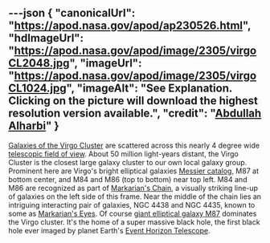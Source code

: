 ---json
{
  "canonicalUrl": "https://apod.nasa.gov/apod/ap230526.html",
  "hdImageUrl": "https://apod.nasa.gov/apod/image/2305/virgoCL2048.jpg",
  "imageUrl": "https://apod.nasa.gov/apod/image/2305/virgoCL1024.jpg",
  "imageAlt": "See Explanation. Clicking on the picture will download the highest resolution version available.",
  "credit": "[Abdullah Alharbi](https://www.instagram.com/a_alharbi97/)"
}
---

[Galaxies of the Virgo Cluster](https://apod.nasa.gov/apod/ap150804.html) are scattered across this nearly 4 degree wide [telescopic field of view](https://www.astrobin.com/cvyhhu/0/). About 50 million light-years distant, the Virgo Cluster is the closest large galaxy cluster to our own local galaxy group. Prominent here are Virgo's bright elliptical galaxies [Messier catalog](https://www.nasa.gov/content/goddard/hubble-s-messier-catalog), M87 at bottom center, and M84 and M86 (top to bottom) near top left. M84 and M86 are recognized as part of [Markarian's Chain](https://apod.nasa.gov/apod/ap090609.html), a visually striking line-up of galaxies on the left side of this frame. Near the middle of the chain lies an intriguing interacting pair of galaxies, NGC 4438 and NGC 4435, known to some as [Markarian's Eyes](https://apod.nasa.gov/apod/ap070608.html). Of course [giant elliptical galaxy M87](https://apod.nasa.gov/apod/ap230504.html) dominates the Virgo cluster. It's the home of a super massive black hole, the first black hole ever imaged by planet Earth's [Event Horizon Telescope](https://eventhorizontelescope.org/about).
